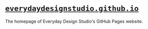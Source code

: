 # [`everydaydesignstudio.github.io`](www.everydaydesignstudio.github.io)

The homepage of Everyday Design Studio's GitHub Pages website.
